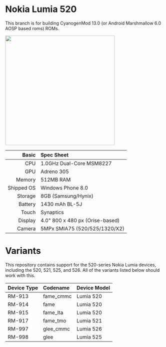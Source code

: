 Nokia Lumia 520
=============
This branch is for building CyanogenMod 13.0 (or Android Marshmallow 6.0 AOSP based roms) ROMs.

<img src="http://i-cdn.phonearena.com/images/phones/39806-xlarge/Nokia-Lumia-520-2.jpg" width="350" height="350" />

Basic   | Spec Sheet
-------:|:-------------------------
CPU     | 1.0GHz Dual-Core MSM8227
GPU     | Adreno 305
Memory  | 512MB RAM
Shipped OS | Windows Phone 8.0
Storage | 8GB (Samsung/Hynix)
Battery | 1430  mAh BL-5J
Touch   | Synaptics
Display | 4.0" 800 x 480 px (Orise-based)
Camera  | 5MPx SMIA75 (520/525/1320/X2)

Variants
=============
This repository contains support for the 520-series Nokia Lumia devices, including the 520, 521, 525, and 526. All of the variants listed below should work with this.

Device Type  | Codename  | Device Model
:------------|:----------|:-------------
RM-913       | fame_cmmc | Lumia 520
RM-914       | fame      | Lumia 520
RM-915       | fame_lta  | Lumia 520
RM-917       | fame_tmo  | Lumia 521
RM-997       | glee_cmmc | Lumia 526
RM-998       | glee      | Lumia 525

